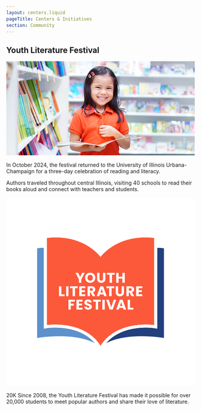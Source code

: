 ```yaml
---
layout: centers.liquid
pageTitle: Centers & Initiatives
section: Community
---
```

<ilw-columns width="page" theme="gray" mode="2x1" gap="20px">
<ilw-content mode="inset" theme="gray">

## Youth Literature Festival

![A smiling child with a book in her hand surrounded by other books on shelves](/img/centers/ylf-story.jpg)

In October 2024, the festival returned to the University of Illinois Urbana-Champaign for a three-day celebration of reading and literacy.

Authors traveled throughout central Illinois, visiting 40 schools to read their books aloud and connect with teachers and students.

</ilw-content>
<div>

![Logo of Youth Literature Festival](/img/centers/ylf.png)

<ilw-statistic theme="gray" class="orange compact"><span slot="stat">20K</span> Since 2008, the Youth Literature Festival has made it possible for over 20,000 students to meet popular authors and share their love of literature.</ilw-statistic>

</div>
</ilw-columns>